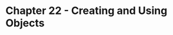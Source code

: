 # Chapter 22 - Creating and Using Objects

<!-- Place chapter "10_all_about_objects" here from java gitbook. -->
